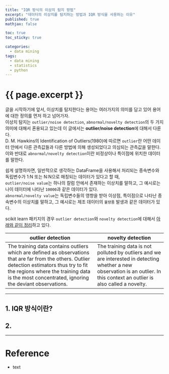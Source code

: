```yaml
---
title: "IQR 방식의 이상치 탐지 방법"
excerpt: "데이터의 이상치를 탐지하는 방법과 IQR 방식을 사용하는 이유"
published: true
mathjax: false

toc: true
toc_sticky: true

categories:
  - data mining
tags:
  - data mining
  - statistics
  - python
---
```

# {{ page.excerpt }}
글을 시작하기에 앞서, 이상치를 탐지한다는 용어는 여러가지의 의미를 담고 있어 용어에 대한 정의를 먼저 하고 넘어가자.  
이상치 탐지는 `outlier/noise detection`, `abnormal/novelty detection`의 두 가지 의미에 대해서 횬용되고 있는데 이 글에서는 **outlier/noise detection**에 대해서 다룬다.  
D. M. Hawkins의 Identification of Outliers(1980)에 따르면 `outlier`란 어떤 데이터 안에서 다른 관측값들과 다른 방법에 의해 생성되었다고 의심되는 관측값을 말한다.  
이와 반대로 `abnormal/novelty detection`이란 비정상이나 특이점에 위치한 데이터를 말한다.  

쉽게 설명하자면, 일반적으로 생각하는 DataFrame을 사용해서 처리되는 종속변수와 독립변수가 1:N 또는 N:N으로 매칭되는 데이터가 있다고 할 때,  
`outlier/noise value`는 하나의 칼럼 안에서 존재하는 이상치를 말하고, 그 예시로는 나이 데이터에 나타난 `10000`과 같은 데이터가 있다.  
`abnormal/novelty value`는 독립변수들의 영향을 받아 이상점, 특이점으로 나타난 종속변수의 이상치를 말하고, 그 예시로는 제조 데이터의 `불량품` 발생과 같은 데이터가 있다.  

scikit learn 패키지의 경우 `outlier detection`와 `novelty detection`에 대해서 [아래와 같이 정리](https://scikit-learn.org/stable/modules/outlier_detection.html)하고 있다.  

|outlier detection|novelty detection|
|-|-|
|The training data contains outliers which are defined as observations that are far from the others. Outlier detection estimators thus try to fit the regions where the training data is the most concentrated, ignoring the deviant observations.|The training data is not polluted by outliers and we are interested in detecting whether a new observation is an outlier. In this context an outlier is also called a novelty.|

---
## 1. IQR 방식이란?

## 2.

---
# Reference
- text